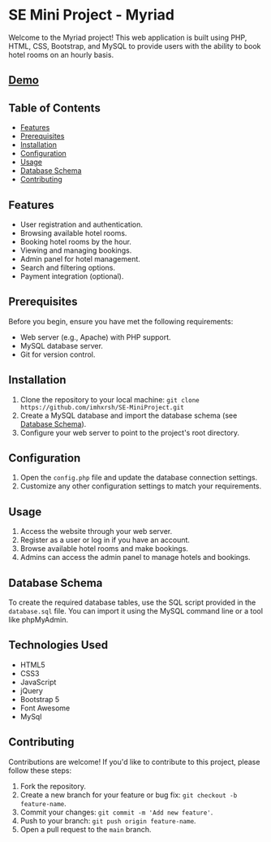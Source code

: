# SE Mini Project - Myriad

Welcome to the Myriad project! This web application is built using PHP, HTML, CSS, Bootstrap, and MySQL to provide users with the ability to book hotel rooms on an hourly basis.

## [Demo](https://myriad.hxrsh.me/)

## Table of Contents
- [Features](#features)
- [Prerequisites](#prerequisites)
- [Installation](#installation)
- [Configuration](#configuration)
- [Usage](#usage)
- [Database Schema](#database-schema)
- [Contributing](#contributing)

## Features
- User registration and authentication.
- Browsing available hotel rooms.
- Booking hotel rooms by the hour.
- Viewing and managing bookings.
- Admin panel for hotel management.
- Search and filtering options.
- Payment integration (optional).

## Prerequisites
Before you begin, ensure you have met the following requirements:
- Web server (e.g., Apache) with PHP support.
- MySQL database server.
- Git for version control.

## Installation
1. Clone the repository to your local machine:
`git clone https://github.com/imhxrsh/SE-MiniProject.git`
2. Create a MySQL database and import the database schema (see [Database Schema](#database-schema)).
3. Configure your web server to point to the project's root directory.

## Configuration
1. Open the `config.php` file and update the database connection settings.
2. Customize any other configuration settings to match your requirements.

## Usage
1. Access the website through your web server.
2. Register as a user or log in if you have an account.
3. Browse available hotel rooms and make bookings.
4. Admins can access the admin panel to manage hotels and bookings.



## Database Schema
To create the required database tables, use the SQL script provided in the `database.sql` file. You can import it using the MySQL command line or a tool like phpMyAdmin.

## Technologies Used
- HTML5
- CSS3
- JavaScript
- jQuery
- Bootstrap 5
- Font Awesome
- MySql


## Contributing
Contributions are welcome! If you'd like to contribute to this project, please follow these steps:
1. Fork the repository.
2. Create a new branch for your feature or bug fix: `git checkout -b feature-name`.
3. Commit your changes: `git commit -m 'Add new feature'`.
4. Push to your branch: `git push origin feature-name`.
5. Open a pull request to the `main` branch.
